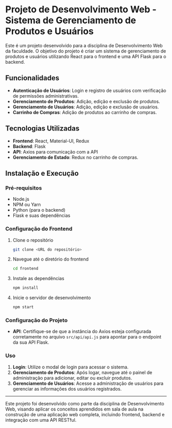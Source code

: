 
# Projeto de Desenvolvimento Web - Sistema de Gerenciamento de Produtos e Usuários

Este é um projeto desenvolvido para a disciplina de Desenvolvimento Web da faculdade. O objetivo do projeto é criar um sistema de gerenciamento de produtos e usuários utilizando React para o frontend e uma API Flask para o backend. 

## Funcionalidades

- **Autenticação de Usuários**: Login e registro de usuários com verificação de permissões administrativas.
- **Gerenciamento de Produtos**: Adição, edição e exclusão de produtos.
- **Gerenciamento de Usuários**: Adição, edição e exclusão de usuários.
- **Carrinho de Compras**: Adição de produtos ao carrinho de compras.

## Tecnologias Utilizadas

- **Frontend**: React, Material-UI, Redux
- **Backend**: Flask
- **API**: Axios para comunicação com a API
- **Gerenciamento de Estado**: Redux no carrinho de compras.

## Instalação e Execução

### Pré-requisitos

- Node.js
- NPM ou Yarn
- Python (para o backend)
- Flask e suas dependências

### Configuração do Frontend

1. Clone o repositório
   ```bash
   git clone <URL do repositório>
   ```
2. Navegue até o diretório do frontend
   ```bash
   cd frontend
   ```
3. Instale as dependências
   ```bash
   npm install
   ```
4. Inicie o servidor de desenvolvimento
   ```bash
   npm start
   ```

### Configuração do Projeto

- **API**: Certifique-se de que a instância do Axios esteja configurada corretamente no arquivo `src/api/api.js` para apontar para o endpoint da sua API Flask.

### Uso

1. **Login**: Utilize o modal de login para acessar o sistema.
2. **Gerenciamento de Produtos**: Após logar, navegue até o painel de administração para adicionar, editar ou excluir produtos.
3. **Gerenciamento de Usuários**: Acesse a administração de usuários para gerenciar as informações dos usuários registrados.

---

Este projeto foi desenvolvido como parte da disciplina de Desenvolvimento Web, visando aplicar os conceitos aprendidos em sala de aula na construção de uma aplicação web completa, incluindo frontend, backend e integração com uma API RESTful.
